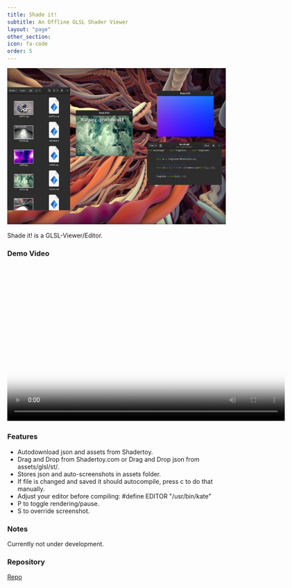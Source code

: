 ```yaml
---
title: Shade it!
subtitle: An Offline GLSL Shader Viewer
layout: "page"
other_section:
icon: fa-code
order: 5
---
```

<a href="assets/images/Shade it Teaser.jpg"><img src="assets/images/Shade it Teaser.jpg" style="width:640px; height:360px" title="Shade it! Teaser" alt="Shade it!"></a>

Shade it! is a GLSL-Viewer/Editor.

### Demo Video
<video src="assets/vids/ShadeIt Promo.mp4" poster="assets/ss/ShadeIt Promo.jpg" width="640" height="360" controls preload></video>


### Features
* Autodownload json and assets from Shadertoy.
* Drag and Drop from Shadertoy.com or Drag and Drop json from assets/glsl/st/.
* Stores json and auto-screenshots in assets folder.
* If file is changed and saved it should autocompile, press c to do that manually.
* Adjust your editor before compiling:
#define EDITOR	"/usr/bin/kate"
* P to toggle rendering/pause.
* S to override screenshot.

### Notes
Currently not under development.

### Repository
[Repo](https://github.com/Acry/Shade-it-)